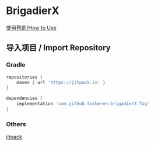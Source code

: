 # BrigadierX

[使用帮助/How to Use](https://nitu2003.github.io/brigadierX/index.html)

## 导入项目 / Import Repository

### Gradle

```groovy
repositories {
    maven { url 'https://jitpack.io' }
}

dependencies {
    implementation 'com.github.taskeren:brigadierX:Tag'
}
```

### Others

[jitpack](https://jitpack.io/#taskeren/brigadierX)